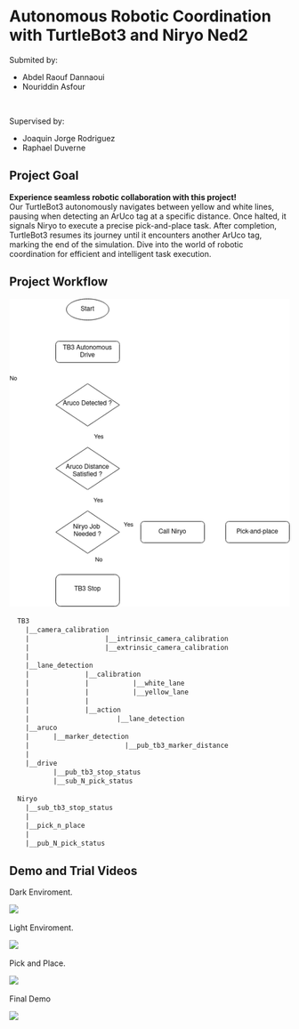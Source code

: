 # Autonomous Robotic Coordination with TurtleBot3 and Niryo Ned2

Submited by:
 - Abdel Raouf Dannaoui 
 - Nouriddin Asfour

<br>

Supervised by:
 - Joaquin Jorge Rodriguez
 - Raphael Duverne
## 

## Project Goal
<b>Experience seamless robotic collaboration with this project!</b><br>
Our TurtleBot3 autonomously navigates between yellow and white lines, pausing when detecting an ArUco tag at a specific distance. Once halted, it signals Niryo to execute a precise pick-and-place task. After completion, TurtleBot3 resumes its journey until it encounters another ArUco tag, marking the end of the simulation. Dive into the world of robotic coordination for efficient and intelligent task execution.

## Project Workflow 
<p float="middle">
  <img src="images/flowchart.png"/>
</p>


      TB3
        |__camera_calibration
        |                   |__intrinsic_camera_calibration
        |                   |__extrinsic_camera_calibration
        |
        |__lane_detection
        |              |__calibration
        |              |           |__white_lane
        |              |           |__yellow_lane
        |              |
        |              |__action
        |                      |__lane_detection
        |__aruco
        |      |__marker_detection
        |                        |__pub_tb3_marker_distance 
        |
        |__drive
               |__pub_tb3_stop_status
               |__sub_N_pick_status

      Niryo
        |__sub_tb3_stop_status
        |
        |__pick_n_place
        |
        |__pub_N_pick_status
                          


## Demo and Trial Videos

Dark Enviroment.

<p float="middle">
  <img src="images/dark_autonomous.gif"/>
</p>


Light Enviroment.

<p float="middle">
  <img src="images/light_autonomous.gif"/>
</p>


Pick and Place.

<p float="middle">
  <img src="images/pick_n_place.gif"/>
</p>


Final Demo

<p float="middle">
  <img src="images/finalVideo.gif"/>
</p>
